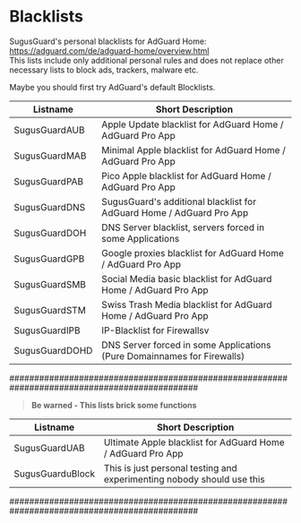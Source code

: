 # Blacklists
SugusGuard's personal blacklists for AdGuard Home: https://adguard.com/de/adguard-home/overview.html  
This lists include only additional personal rules and does not replace other necessary lists to block ads, trackers, malware etc.

Maybe you should first try AdGuard's default Blocklists.

| Listname | Short Description |
| ------------- | ---------------------------------------------------------------------------- |
| SugusGuardAUB | Apple Update blacklist for AdGuard Home / AdGuard Pro App |
| SugusGuardMAB	| Minimal Apple blacklist for AdGuard Home / AdGuard Pro App |
| SugusGuardPAB	| Pico Apple blacklist for AdGuard Home / AdGuard Pro App |
| SugusGuardDNS	| SugusGuard's additional blacklist for AdGuard Home / AdGuard Pro App |
| SugusGuardDOH	| DNS Server blacklist, servers forced in some Applications |
| SugusGuardGPB	| Google proxies blacklist for AdGuard Home / AdGuard Pro App |
| SugusGuardSMB	| Social Media basic blacklist for AdGuard Home / AdGuard Pro App |
| SugusGuardSTM	| Swiss Trash Media blacklist for AdGuard Home / AdGuard Pro App |
| SugusGuardIPB	| IP-Blacklist for Firewallsv
| SugusGuardDOHD|	DNS Server forced in some Applications (Pure Domainnames for Firewalls) |

##############################################################################################
> **Be warned - This lists brick some functions**
> 
| Listname | Short Description |
| ------------- | ---------------------------------------------------------------------------- |
|SugusGuardUAB | Ultimate Apple blacklist for AdGuard Home / AdGuard Pro App |
|SugusGuarduBlock | This is just personal testing and experimenting nobody should use this

##############################################################################################
